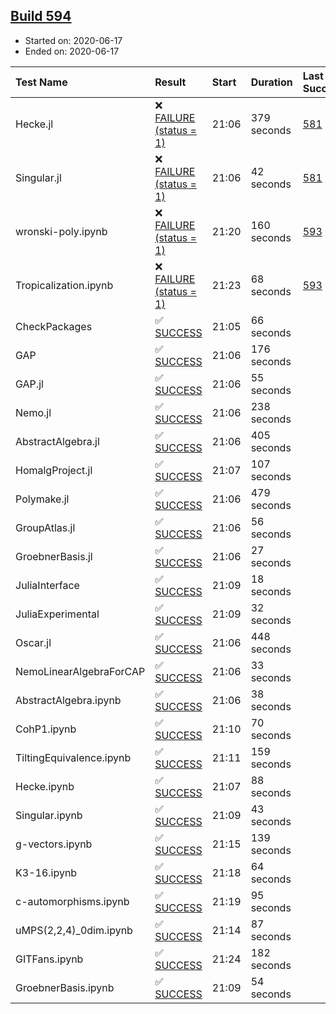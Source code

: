 ## [Build 594](https://oscarci.mathematik.uni-kl.de/job/oscar-julia-1.4/594/)

* Started on: 2020-06-17
* Ended on: 2020-06-17

| Test Name    | Result | Start | Duration | Last Success | First Failure |
|:-------------|:-------|:------|:---------|:-------------|:--------------|
| Hecke.jl | ❌ [FAILURE (status = 1)](https://oscarci.mathematik.uni-kl.de/job/oscar-julia-1.4/594/artifact/logs/build-594/Hecke.jl.log) | 21:06 | 379 seconds | [581](https://oscarci.mathematik.uni-kl.de/job/oscar-julia-1.4/581/) | [582](https://oscarci.mathematik.uni-kl.de/job/oscar-julia-1.4/582/) |
| Singular.jl | ❌ [FAILURE (status = 1)](https://oscarci.mathematik.uni-kl.de/job/oscar-julia-1.4/594/artifact/logs/build-594/Singular.jl.log) | 21:06 | 42 seconds | [581](https://oscarci.mathematik.uni-kl.de/job/oscar-julia-1.4/581/) | [582](https://oscarci.mathematik.uni-kl.de/job/oscar-julia-1.4/582/) |
| wronski-poly.ipynb | ❌ [FAILURE (status = 1)](https://oscarci.mathematik.uni-kl.de/job/oscar-julia-1.4/594/artifact/logs/build-594/wronski-poly.ipynb.log) | 21:20 | 160 seconds | [593](https://oscarci.mathematik.uni-kl.de/job/oscar-julia-1.4/593/) | [594](https://oscarci.mathematik.uni-kl.de/job/oscar-julia-1.4/594/) |
| Tropicalization.ipynb | ❌ [FAILURE (status = 1)](https://oscarci.mathematik.uni-kl.de/job/oscar-julia-1.4/594/artifact/logs/build-594/Tropicalization.ipynb.log) | 21:23 | 68 seconds | [593](https://oscarci.mathematik.uni-kl.de/job/oscar-julia-1.4/593/) | [594](https://oscarci.mathematik.uni-kl.de/job/oscar-julia-1.4/594/) |
| CheckPackages | ✅ [SUCCESS](https://oscarci.mathematik.uni-kl.de/job/oscar-julia-1.4/594/artifact/logs/build-594/CheckPackages.log) | 21:05 | 66 seconds |  |  |
| GAP | ✅ [SUCCESS](https://oscarci.mathematik.uni-kl.de/job/oscar-julia-1.4/594/artifact/logs/build-594/GAP.log) | 21:06 | 176 seconds |  |  |
| GAP.jl | ✅ [SUCCESS](https://oscarci.mathematik.uni-kl.de/job/oscar-julia-1.4/594/artifact/logs/build-594/GAP.jl.log) | 21:06 | 55 seconds |  |  |
| Nemo.jl | ✅ [SUCCESS](https://oscarci.mathematik.uni-kl.de/job/oscar-julia-1.4/594/artifact/logs/build-594/Nemo.jl.log) | 21:06 | 238 seconds |  |  |
| AbstractAlgebra.jl | ✅ [SUCCESS](https://oscarci.mathematik.uni-kl.de/job/oscar-julia-1.4/594/artifact/logs/build-594/AbstractAlgebra.jl.log) | 21:06 | 405 seconds |  |  |
| HomalgProject.jl | ✅ [SUCCESS](https://oscarci.mathematik.uni-kl.de/job/oscar-julia-1.4/594/artifact/logs/build-594/HomalgProject.jl.log) | 21:07 | 107 seconds |  |  |
| Polymake.jl | ✅ [SUCCESS](https://oscarci.mathematik.uni-kl.de/job/oscar-julia-1.4/594/artifact/logs/build-594/Polymake.jl.log) | 21:06 | 479 seconds |  |  |
| GroupAtlas.jl | ✅ [SUCCESS](https://oscarci.mathematik.uni-kl.de/job/oscar-julia-1.4/594/artifact/logs/build-594/GroupAtlas.jl.log) | 21:06 | 56 seconds |  |  |
| GroebnerBasis.jl | ✅ [SUCCESS](https://oscarci.mathematik.uni-kl.de/job/oscar-julia-1.4/594/artifact/logs/build-594/GroebnerBasis.jl.log) | 21:06 | 27 seconds |  |  |
| JuliaInterface | ✅ [SUCCESS](https://oscarci.mathematik.uni-kl.de/job/oscar-julia-1.4/594/artifact/logs/build-594/JuliaInterface.log) | 21:09 | 18 seconds |  |  |
| JuliaExperimental | ✅ [SUCCESS](https://oscarci.mathematik.uni-kl.de/job/oscar-julia-1.4/594/artifact/logs/build-594/JuliaExperimental.log) | 21:09 | 32 seconds |  |  |
| Oscar.jl | ✅ [SUCCESS](https://oscarci.mathematik.uni-kl.de/job/oscar-julia-1.4/594/artifact/logs/build-594/Oscar.jl.log) | 21:06 | 448 seconds |  |  |
| NemoLinearAlgebraForCAP | ✅ [SUCCESS](https://oscarci.mathematik.uni-kl.de/job/oscar-julia-1.4/594/artifact/logs/build-594/NemoLinearAlgebraForCAP.log) | 21:06 | 33 seconds |  |  |
| AbstractAlgebra.ipynb | ✅ [SUCCESS](https://oscarci.mathematik.uni-kl.de/job/oscar-julia-1.4/594/artifact/logs/build-594/AbstractAlgebra.ipynb.log) | 21:06 | 38 seconds |  |  |
| CohP1.ipynb | ✅ [SUCCESS](https://oscarci.mathematik.uni-kl.de/job/oscar-julia-1.4/594/artifact/logs/build-594/CohP1.ipynb.log) | 21:10 | 70 seconds |  |  |
| TiltingEquivalence.ipynb | ✅ [SUCCESS](https://oscarci.mathematik.uni-kl.de/job/oscar-julia-1.4/594/artifact/logs/build-594/TiltingEquivalence.ipynb.log) | 21:11 | 159 seconds |  |  |
| Hecke.ipynb | ✅ [SUCCESS](https://oscarci.mathematik.uni-kl.de/job/oscar-julia-1.4/594/artifact/logs/build-594/Hecke.ipynb.log) | 21:07 | 88 seconds |  |  |
| Singular.ipynb | ✅ [SUCCESS](https://oscarci.mathematik.uni-kl.de/job/oscar-julia-1.4/594/artifact/logs/build-594/Singular.ipynb.log) | 21:09 | 43 seconds |  |  |
| g-vectors.ipynb | ✅ [SUCCESS](https://oscarci.mathematik.uni-kl.de/job/oscar-julia-1.4/594/artifact/logs/build-594/g-vectors.ipynb.log) | 21:15 | 139 seconds |  |  |
| K3-16.ipynb | ✅ [SUCCESS](https://oscarci.mathematik.uni-kl.de/job/oscar-julia-1.4/594/artifact/logs/build-594/K3-16.ipynb.log) | 21:18 | 64 seconds |  |  |
| c-automorphisms.ipynb | ✅ [SUCCESS](https://oscarci.mathematik.uni-kl.de/job/oscar-julia-1.4/594/artifact/logs/build-594/c-automorphisms.ipynb.log) | 21:19 | 95 seconds |  |  |
| uMPS(2,2,4)_0dim.ipynb | ✅ [SUCCESS](https://oscarci.mathematik.uni-kl.de/job/oscar-julia-1.4/594/artifact/logs/build-594/uMPS-2-2-4-_0dim.ipynb.log) | 21:14 | 87 seconds |  |  |
| GITFans.ipynb | ✅ [SUCCESS](https://oscarci.mathematik.uni-kl.de/job/oscar-julia-1.4/594/artifact/logs/build-594/GITFans.ipynb.log) | 21:24 | 182 seconds |  |  |
| GroebnerBasis.ipynb | ✅ [SUCCESS](https://oscarci.mathematik.uni-kl.de/job/oscar-julia-1.4/594/artifact/logs/build-594/GroebnerBasis.ipynb.log) | 21:09 | 54 seconds |  |  |
